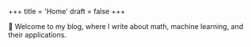 +++
title = 'Home'
draft = false
+++

👋 Welcome to my blog, where I write about math, machine learning, and their applications.